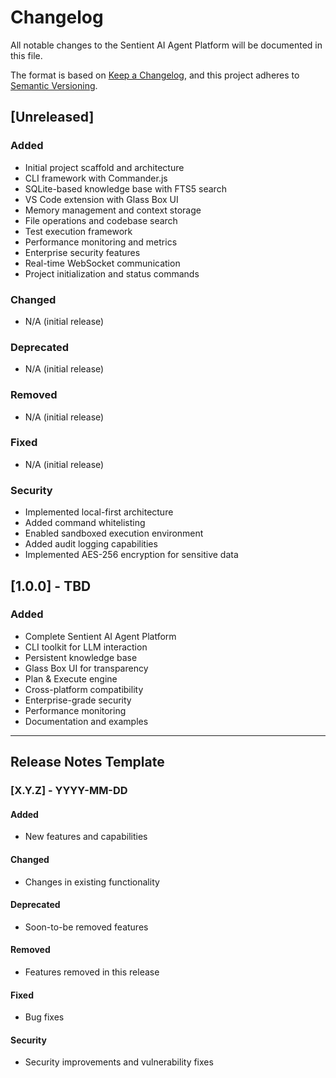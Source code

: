# Changelog

All notable changes to the Sentient AI Agent Platform will be documented in this file.

The format is based on [Keep a Changelog](https://keepachangelog.com/en/1.0.0/),
and this project adheres to [Semantic Versioning](https://semver.org/spec/v2.0.0.html).

## [Unreleased]

### Added
- Initial project scaffold and architecture
- CLI framework with Commander.js
- SQLite-based knowledge base with FTS5 search
- VS Code extension with Glass Box UI
- Memory management and context storage
- File operations and codebase search
- Test execution framework
- Performance monitoring and metrics
- Enterprise security features
- Real-time WebSocket communication
- Project initialization and status commands

### Changed
- N/A (initial release)

### Deprecated
- N/A (initial release)

### Removed
- N/A (initial release)

### Fixed
- N/A (initial release)

### Security
- Implemented local-first architecture
- Added command whitelisting
- Enabled sandboxed execution environment
- Added audit logging capabilities
- Implemented AES-256 encryption for sensitive data

## [1.0.0] - TBD

### Added
- Complete Sentient AI Agent Platform
- CLI toolkit for LLM interaction
- Persistent knowledge base
- Glass Box UI for transparency
- Plan & Execute engine
- Cross-platform compatibility
- Enterprise-grade security
- Performance monitoring
- Documentation and examples

---

## Release Notes Template

### [X.Y.Z] - YYYY-MM-DD

#### Added
- New features and capabilities

#### Changed
- Changes in existing functionality

#### Deprecated
- Soon-to-be removed features

#### Removed
- Features removed in this release

#### Fixed
- Bug fixes

#### Security
- Security improvements and vulnerability fixes